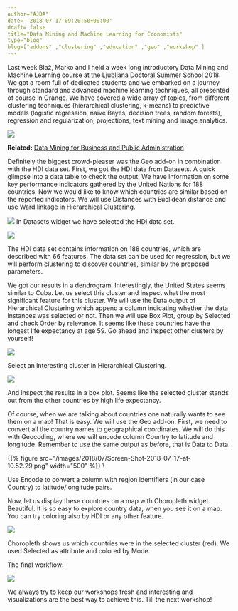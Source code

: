 ```yaml
---
author="AJDA"
date= '2018-07-17 09:20:50+00:00'
draft= false
title="Data Mining and Machine Learning for Economists"
type="blog"
blog=["addons" ,"clustering" ,"education" ,"geo" ,"workshop" ]
---
```


Last week Blaž, Marko and I held a week long introductory Data Mining and Machine Learning course at the Ljubljana Doctoral Summer School 2018. We got a room full of dedicated students and we embarked on a journey through standard and advanced machine learning techniques, all presented of course in Orange. We have covered a wide array of topics, from different clustering techniques (hierarchical clustering, k-means) to predictive models (logistic regression, naive Bayes, decision trees, random forests), regression and regularization, projections, text mining and image analytics.

![](/images/2018/07/IMG_20180713_092503.jpg)


**Related:** [Data Mining for Business and Public Administration](/blog/2017/11/17/data-mining-business-public-administration/)


Definitely the biggest crowd-pleaser was the Geo add-on in combination with the HDI data set. First, we got the HDI data from Datasets. A quick glimpse into a data table to check the output. We have information on some key performance indicators gathered by the United Nations for 188 countries. Now we would like to know which countries are similar based on the reported indicators. We will use Distances with Euclidean distance and use Ward linkage in Hierarchical Clustering.



![](/images/2018/07/Screen-Shot-2018-07-17-at-10.04.18.png)
In Datasets widget we have selected the HDI data set.



![](/images/2018/07/Screen-Shot-2018-07-17-at-10.04.29.png)
 
The HDI data set contains information on 188 countries, which are described with 66 features. The data set can be used for regression, but we will perform clustering to discover countries, similar by the proposed parameters.



We got our results in a dendrogram. Interestingly, the United States seems similar to Cuba. Let us select this cluster and inspect what the most significant feature for this cluster. We will use the Data output of Hierarchical Clustering which append a column indicating whether the data instances was selected or not. Then we will use Box Plot, group by Selected and check Order by relevance. It seems like these countries have the longest life expectancy at age 59. Go ahead and inspect other clusters by yourself!

![](/images/2018/07/Screen-Shot-2018-07-17-at-10.52.05.png)

Select an interesting cluster in Hierarchical Clustering.



![](/images/2018/07/Screen-Shot-2018-07-17-at-10.10.28.png)

And inspect the results in a box plot. Seems like the selected cluster stands out from the other countries by high life expectancy.



Of course, when we are talking about countries one naturally wants to see them on a map! That is easy. We will use the Geo add-on. First, we need to convert all the country names to geographical coordinates. We will do this with Geocoding, where we will encode column Country to latitude and longitude. Remember to use the same output as before, that is Data to Data.

{{% figure src="/images/2018/07/Screen-Shot-2018-07-17-at-10.52.29.png" width="500" %}}
\

Use Encode to convert a column with region identifiers (in our case Country) to latitude/longitude pairs.



Now, let us display these countries on a map with Choropleth widget. Beautiful. It is so easy to explore country data, when you see it on a map. You can try coloring also by HDI or any other feature.

![](/images/2018/07/Screen-Shot-2018-07-17-at-10.55.34.png)

Choropleth shows us which countries were in the selected cluster (red). We used Selected as attribute and colored by Mode.



The final workflow:

![](/images/2018/07/Screen-Shot-2018-07-17-at-11.10.26.png)

We always try to keep our workshops fresh and interesting and visualizations are the best way to achieve this. Till the next workshop!












